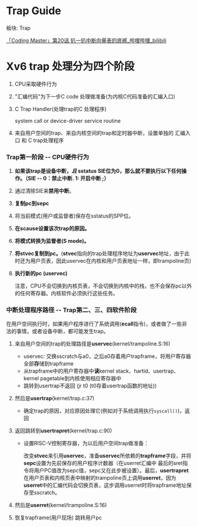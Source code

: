 # Trap Guide

板块: Trap

[「Coding Master」第20话 扒一扒中断向量表的底裤_哔哩哔哩_bilibili](https://www.bilibili.com/video/BV1ah411D7vw)

# **Xv6 trap 处理分为四个阶段**

1. CPU采取硬件行为
2. "汇编代码"为下一步C code 处理做准备(为内核C代码准备的汇编入口)
3. C Trap Handler(处理trap的C 处理程序)
    
    system call or device-driver service routine
    
4. 来自用户空间的trap、来自内核空间的trap和定时器中断，设置单独的 汇编入口 和 C trap处理程序

### **Trap第一阶段 -- CPU硬件行为**

1. **如果该trap是设备中断，*且* sstatus SIE位为0，那么就不要执行以下任何操作。（**SIE -- 0：禁止中断. 1: 开启中断 ;**）**
2. 通过清除SIE来**禁用中断**。
3. **复制pc到sepc**
4. 将当前模式(用户或监督者)保存在sstatus的SPP位。
5. **在scause设置该次trap的原因。**
6. **将模式转换为监督者(S mode)。**
7. **将stvec复制到pc。**(**stvec**指向的trap处理程序地址为**uservec**地址，由于此时还为用户页表，因此uservec在内核和用户页表地址一样，即trampoline页)
8. **执行新的pc (uservec)**
    
    注意，CPU不会切换到内核页表，不会切换到内核中的栈，也不会保存pc以外的任何寄存器。内核软件必须执行这些任务。
    

### **中断处理程序路径 -- Trap第二、三、四软件阶段**

在用户空间执行时，如果用户程序进行了系统调用(**ecall**指令)，或者做了一些非法的事情，或者设备中断，都可能发生trap。

1. 来自用户空间的trap的处理路径是**uservec**(kernel/trampoline.S:16)
    - uservec: 交换sscratch与a0，之后a0存着用户trapframe，将用户寄存器全部**存**储到trapframe
    - 从trapframe中的用户寄存器中**读**kernel stack、hartid、usertrap、kernel pagetable到内核使用相应寄存器中
    - 跳转到usertrap不返回 (jr t0  (t0存着usertrap函数的地址))
2. 然后是**usertrap**(kernel/trap.c:37)
    - 确定trap的原因，对应原因处理它(例如对于系统调用执行`syscall()`)，返回
3. 返回跳转到**usertrapret**(kernel/trap.c:90)
    - 设置RISC-V控制寄存器，为以后用户空间trap做准备：
        
        改变**stvec**来引用**uservec**，准备**uservec**所依赖的**trapframe**字段，并将**sepc**设置为先前保存的用户程序计数器（在userret汇编中 最后的sret指令将用户PC值改为sepc值，sepc又在此步被设置）。最后，**usertrapret**在用户页表和内核页表中映射的trampoline页上调用**userret**，因为**userret**中的汇编代码会切换页表，这步调用userret时将trapframe地址保存至sscratch。
        
4. 然后是**userret**(kernel/trampoline.S:16)
5. 恢复trapframe(用户现场) 跳转用户pc